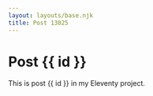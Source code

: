 ```yaml
---
layout: layouts/base.njk
title: Post 13025
---
```


# Post {{ id }}

This is post {{ id }} in my Eleventy project.
